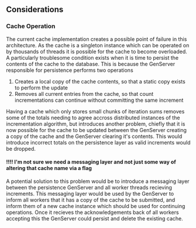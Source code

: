 ## Considerations

### Cache Operation
The current cache implementation creates a possible point of failure in this architecture. As the cache is a singleton instance which can be operated on by thousands of threads it is possible for the cache to become overloaded. A particularly troublesome condition exists when it is time to persist the contents of the cache to the database. This is because the GenServer responsible for persistence performs two operations
 1) Creates a local copy of the cache contents, so that a static copy exists to perform the update
 2) Removes all current entries from the cache, so that count incrementations can continue without committing the same increment

Having a cache which only stores small chunks of iteration sums removes some of the totals needing to agree accross distributed instances of the incrementation algorithm, but introduces another problem, chiefly that it is now possible for the cache to be updated between the GenServer creating a copy of the cache and the GenServer clearing it's contents. This would introduce incorrect totals on the persistence layer as valid increments would be dropped.

#### !!!! I'm not sure we need a messaging layer and not just some way of altering that cache name via a flag 

A potential solution to this problem would be to introduce a messaging layer between the persistence GenServer and all worker threads recieving increments. This messaging layer would be used by the GenServer to inform all workers that it has a copy of the cache to be submitted, and inform them of a new cache instance which should be used for continuing operations. Once it recieves the acknowledgements back of all workers accepting this the GenServer could persist and delete the existing cache.
